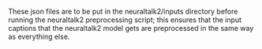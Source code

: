 These json files are to be put in the neuraltalk2/inputs directory before running the neuraltalk2 preprocessing script; this ensures that the input captions that the neuraltalk2 model gets are preprocessed in the same way as everything else.
